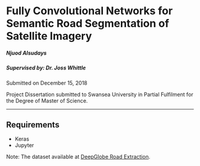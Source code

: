 # Fully Convolutional Networks for Semantic Road Segmentation of Satellite Imagery
##### Njuod Alsudays 
##### Supervised by: Dr. Joss Whittle
Submitted on December 15, 2018

Project Dissertation submitted to Swansea University in Partial Fulfilment for the Degree of Master of Science.

---

## Requirements
* Keras 
* Jupyter

Note: The dataset available at [DeepGlobe Road Extraction](http://deepglobe.org/challenge.html).
